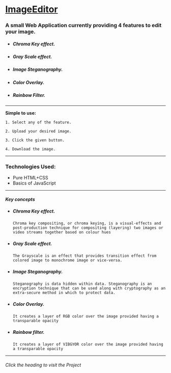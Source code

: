 # [ImageEditor](https://codepen.io/debugagrawal/full/JjGmgWN) 

### A small Web Application currently providing 4 features to edit your image.

* ##### Chroma Key effect.
* ##### Gray Scale effect.
* ##### Image Steganography.
* ##### Color Overlay.
* ##### Rainbow Filter.
---

**Simple to use:**
```
1. Select any of the feature. 

2. Upload your desired image. 

3. Click the given button. 

4. Download the image.
```

---
### Technologies Used:
* Pure HTML+CSS
* Basics of JavaScript
---

#### *Key concepts*
* ##### Chroma Key effect.
  `Chroma key compositing, or chroma keying, is a visual-effects and post-production technique for compositing (layering) two images or video streams together based on colour hues`
* ##### Gray Scale effect.
  `The Grayscale is an effect that provides transition effect from colored image to monochrome image or vice-versa. `
* ##### Image Steganography.
  `Steganography is data hidden within data. Steganography is an encryption technique that can be used along with cryptography as an extra-secure method in which to protect data.`
* ##### Color Overlay.
  `It creates a layer of RGB color over the image provided having a transparable opacity`
* ##### Rainbow filter.
  `It creates a layer of VIBGYOR color over the image provided having a transparable opacity`
---
###### *Click the heading to visit the Project*

